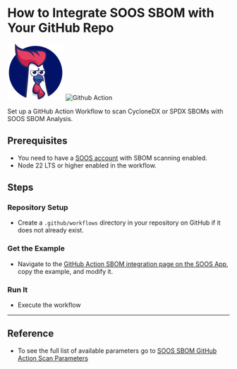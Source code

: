 # How to Integrate SOOS SBOM with Your GitHub Repo

<div>
<img src="../assets/img/SOOS-Icon.png" alt="SOOS" width="128" height="128">
<img src="../assets/img/github-action.png" alt="Github Action" width="128" height="128">
</div>


Set up a GitHub Action Workflow to scan CycloneDX or SPDX SBOMs with SOOS SBOM Analysis.

## Prerequisites

- You need to have a [SOOS account](https://app.soos.io/register) with SBOM scanning enabled.
- Node 22 LTS or higher enabled in the workflow.

## Steps

### **Repository Setup**
* Create a `.github/workflows` directory in your repository on GitHub if it does not already exist.

### **Get the Example**

* Navigate to the [GitHub Action SBOM integration page on the SOOS App](https://app.soos.io/integrate/sbom?id=github-action), copy the example, and modify it.

### **Run It**

* Execute the workflow

---

## Reference
* To see the full list of available parameters go to [SOOS SBOM GitHub Action Scan Parameters](https://github.com/soos-io/soos-sbom-github-action)